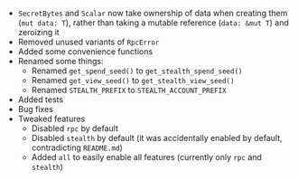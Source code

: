 * `SecretBytes` and `Scalar` now take ownership of data when creating them (`mut data: T`), rather than taking a mutable reference (`data: &mut T`) and zeroizing it
* Removed unused variants of `RpcError`
* Added some convenience functions
* Renamed some things:
    * Renamed `get_spend_seed()` to `get_stealth_spend_seed()`
    * Renamed `get_view_seed()` to `get_stealth_view_seed()`
    * Renamed `STEALTH_PREFIX` to `STEALTH_ACCOUNT_PREFIX`
* Added tests
* Bug fixes
* Tweaked features
    * Disabled `rpc` by default
    * Disabled `stealth` by default (it was accidentally enabled by default, contradicting `README.md`)
    * Added `all` to easily enable all features (currently only `rpc` and `stealth`)